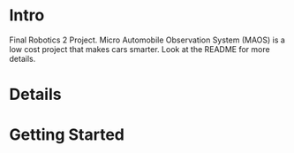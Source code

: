 # Intro
Final Robotics 2 Project. Micro Automobile Observation System (MAOS) is a low cost project that makes cars smarter. Look at the README for more details.

# Details

# Getting Started

